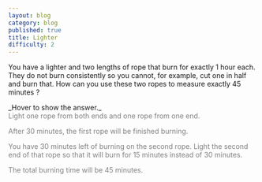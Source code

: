 ```yaml
---
layout: blog
category: blog
published: true
title: Lighter
difficulty: 2
---
```

You have a lighter and two lengths of rope that burn for exactly 1 hour each. They do not burn consistently so you cannot, for example, cut one in half and burn that. How can you use these two ropes to measure exactly 45 minutes ?

<div markdown="1" class='answer-title'>_Hover to show the answer._
</div>
<div class='answer-wrapper'>
<div markdown="1" class='answer' style="color: grey">
Light one rope from both ends and one rope from one end. 

After 30 minutes, the first rope will be finished burning.

You have 30 minutes left of burning on the second rope. Light the second end of that rope so that it will burn for 15 minutes instead of 30 minutes.

The total burning time will be 45 minutes.
</div>
</div>